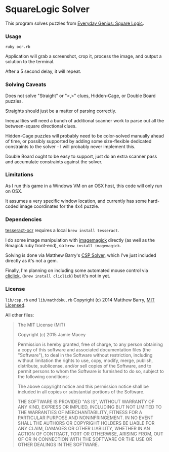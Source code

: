 # SquareLogic Solver

This program solves puzzles from [Everyday Genius: Square Logic](http://www.squarelogicgame.com/).

### Usage

`ruby ocr.rb`

Application will grab a screenshot, crop it, process the image, and output a solution to the terminal.

After a 5 second delay, it will repeat.

### Solving Caveats

Does not solve "Straight" or "<,>" clues, Hidden-Cage, or Double Board puzzles.

Straights should just be a matter of parsing correctly.

Inequalities will need a bunch of additional scanner work to parse out all the between-square directional clues.

Hidden-Cage puzzles will probably need to be color-solved manually ahead of time, or possibly supported by adding some size-flexible dedicated constraints to the solver - I will probably never implement this.

Double Board ought to be easy to support, just do an extra scanner pass and accumulate constraints against the solver.

### Limitations

As I run this game in a Windows VM on an OSX host, this code will only run on OSX.

It assumes a very specific window location, and currently has some hard-coded image coordinates for the 4x4 puzzle.

### Dependencies

[tesseract-ocr](https://github.com/meh/ruby-tesseract-ocr) requires a local `brew install tesseract`.

I do some image manipulation with [imagemagick]() directly (as well as the Rmagick ruby front-end), so `brew install imagemagick`.

Solving is done via Matthew Barry's [CSP Solver](https://github.com/komputerwiz/csp-solver), which I've just included directly as it's not a gem.

Finally, I'm planning on including some automated mouse control via [cliclick](https://github.com/BlueM/cliclick), (`brew install cliclick`) but it's not in yet.


### License

`lib/csp.rb` and `lib/mathdoku.rb` Copyright (c) 2014 Matthew Barry, [MIT Licensed](https://github.com/komputerwiz/csp-solver/blob/master/LICENSE).

All other files:

> The MIT License (MIT)
>
> Copyright (c) 2015 Jamie Macey
>
> Permission is hereby granted, free of charge, to any person obtaining a copy
> of this software and associated documentation files (the "Software"), to deal
> in the Software without restriction, including without limitation the rights
> to use, copy, modify, merge, publish, distribute, sublicense, and/or sell
> copies of the Software, and to permit persons to whom the Software is
furnished to do so, subject to the following conditions:
>
> The above copyright notice and this permission notice shall be included in all
> copies or substantial portions of the Software.
>
> THE SOFTWARE IS PROVIDED "AS IS", WITHOUT WARRANTY OF ANY KIND, EXPRESS OR
> IMPLIED, INCLUDING BUT NOT LIMITED TO THE WARRANTIES OF MERCHANTABILITY,
> FITNESS FOR A PARTICULAR PURPOSE AND NONINFRINGEMENT. IN NO EVENT SHALL THE
> AUTHORS OR COPYRIGHT HOLDERS BE LIABLE FOR ANY CLAIM, DAMAGES OR OTHER
> LIABILITY, WHETHER IN AN ACTION OF CONTRACT, TORT OR OTHERWISE, ARISING FROM,
> OUT OF OR IN CONNECTION WITH THE SOFTWARE OR THE USE OR OTHER DEALINGS IN THE
> SOFTWARE.
